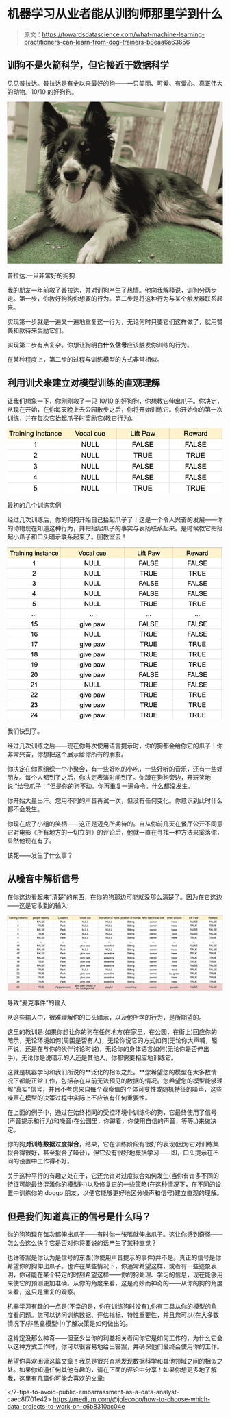 # 机器学习从业者能从训狗师那里学到什么

> 原文：<https://towardsdatascience.com/what-machine-learning-practitioners-can-learn-from-dog-trainers-b8eaa6a63656>

## 训狗不是火箭科学，但它接近于数据科学

见见普拉达。普拉达是有史以来最好的狗——一只美丽、可爱、有爱心、真正伟大的动物。10/10 的好狗狗。

![](img/e3567695b1e648bfecd5dc451c0dacb2.png)

普拉达:一只非常好的狗狗

我的朋友一年前救了普拉达，并对训狗产生了热情。他向我解释说，训狗分两步走。第一步，你教好狗狗你想要的行为。第二步是将这种行为与某个触发器联系起来。

实现第一步就是一遍又一遍地重复这一行为，无论何时只要它们这样做了，就用赞美和款待来奖励它们。

实现第二步有点复杂。你想让狗明白**什么信号**应该触发你训练的行为。

在某种程度上，第二步的过程与训练模型的方式非常相似。

## 利用训犬来建立对模型训练的直观理解

让我们想象一下，你刚刚救了一只 10/10 的好狗狗，你想教它伸出爪子。你决定，从现在开始，在你每天晚上去公园散步之后，你将开始训练它。你开始你的第一次训练，并在每次它抬起爪子时奖励它(教它行为)。

![](img/5a3651b8ae24bcb6c4bf17d60dc7efb3.png)

最初的几个训练实例

经过几次训练后，你的狗狗开始自己抬起爪子了！这是一个令人兴奋的发展——你的动物现在知道这种行为，并把抬起爪子的事实与表扬联系起来。是时候教它把抬起小爪子和口头暗示联系起来了。回教室去！

![](img/8074eb47bc482dce389349cbc44a5ed6.png)

我们快到了。

经过几次训练之后——现在你每次使用语言提示时，你的狗都会给你它的爪子！你非常兴奋，你想把这个展示给你所有的朋友。

你决定在你家组织一个小聚会，有一些好吃的小吃，一些好听的音乐，还有一些好朋友。每个人都到了之后，你决定表演时间到了。你蹲在狗狗旁边，开玩笑地说:“给我爪子！”但是你的狗不动。你再重复一遍命令。什么都没发生。

你开始大量出汗。您用不同的声音再试一次，但没有任何变化。你意识到此时什么都不会发生。

你现在成了小组的笑柄——这正是迈克所期待的。自从你前几天在餐厅公开不同意它对电影《所有地方的一切立刻》的评论后，他就一直在寻找一种方法来奚落你，显然他现在有了。

该死——发生了什么事？

## 从噪音中解析信号

在你这边看起来“清楚”的东西，在你的狗那边可能就没那么清楚了。因为在它这边——这是它收到的输入:

![](img/df053ec01630acf8faa27caf312b7f2c.png)

导致“麦克事件”的输入

从这些输入中，很难理解你的口头暗示，以及他所学的行为，是所期望的。

这里的教训是:如果你想让你的狗在任何地方(在家里，在公园，在街上)回应你的暗示，无论环境如何(周围是否有人)，无论你说它的方式如何(无论你大声喊，轻声说，还是在与你的伙伴讨论时说)，无论你的身体语言如何(无论你是否伸出手)，无论你是说暗示的人还是其他人，你都需要相应地训练它。

这就是机器学习和我们所说的**泛化的相似之处。**您希望您的模型在大多数情况下都能正常工作，包括存在以前无法预见的数据的情况。您希望您的模型能够理解“真实”信号，并且不考虑来自每个观察值的个体可变性或随机特征的噪声，这些噪声在模型的决策过程中实际上不应该有任何重要性。

在上面的例子中，通过在始终相同的受控环境中训练你的狗，它最终使用了信号(声音提示和行为)和噪音(在公园里，你蹲着，你使用自信的声音，等等。)来做决定。

你的狗**对训练数据过度拟合**，结果，它在训练阶段有很好的表现(因为它对训练集拟合得很好，甚至拟合了噪音)，但它没有很好地概括学习——即，口头提示在不同的设置中工作得不好。

关于这种平行的有趣之处在于，它还允许对过度拟合如何发生(当你有许多不同的特征可能最终混淆你的模型时)以及修复它的一些策略(在这种情况下，在不同的设置中训练你的 doggo 朋友，以便它能够更好地区分噪声和信号)建立直观的理解。

## 但是我们知道真正的信号是什么吗？

你的狗狗现在每次都伸出爪子——有时你一张嘴就伸出爪子。这让你感到奇怪——怎么会这么快？它是否对你将要说的话产生了某种直觉？

也许答案是你认为是信号的东西(你使用声音提示的事件)并不是。真正的信号是你希望你的狗伸出爪子。也许在某些情况下，你通常希望这样，或者有一些迹象表明，你可能在某个特定的时刻希望这样——你的狗处理、学习的信息，现在能够用来使它的预测更加准确。从你的角度来看，这是奇妙而神奇的——从你的狗的角度来看，这只是重复的观察。

机器学习有趣的一点是(不幸的是，你在训练狗时没有),你有工具从你的模型的角度看问题。您可以访问训练数据、评估指标、特性重要性，并且您可以(在大多数情况下/非黑盒模型中)了解决策是如何做出的。

这肯定没那么神奇——但至少当你的利益相关者问你它是如何工作的，为什么它会以这种方式工作时，你可以很容易地给出答案，并确保他们最终会使用你的工作。

希望你喜欢阅读这篇文章！我总是很兴奋地发现数据科学和其他领域之间的相似之处。如果你知道任何其他有趣的，请在下面的评论中分享！如果你想更多地了解我，这里有几篇你可能会喜欢的文章:

</7-tips-to-avoid-public-embarrassment-as-a-data-analyst-caec8f701e42>  </how-to-build-a-successful-dashboard-359c8cb0f610>  <https://medium.com/@jolecoco/how-to-choose-which-data-projects-to-work-on-c6b8310ac04e> 